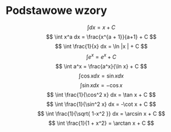 # Podstawowe wzory

$$
\int dx = x + C
$$
$$
\int x^a dx = \frac{x^{a + 1}}{a+1} + C
$$
$$
\int \frac{1}{x} dx = \ln |x | + C
$$
$$
\int e^x = e^x + C
$$
$$
\int a^x = \frac{a^x}{\ln x} + C
$$
$$
\int \cos x dx = \sin x dx
$$
$$
\int \sin x dx = -\cos x
$$
$$
\int \frac{1}{\cos^2 x} dx = \tan x + C
$$
$$
\int \frac{1}{\sin^2 x} dx = -\cot x + C
$$
$$
\int \frac{1}{\sqrt{ 1-x^2 }} dx = \arcsin x + C
$$
$$
\int \frac{1}{1 + x^2} = \arctan x + C
$$

